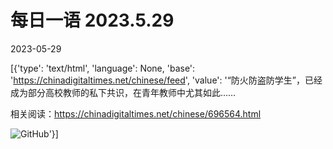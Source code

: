 # 每日一语 2023.5.29

2023-05-29

[{'type': 'text/html', 'language': None, 'base': 'https://chinadigitaltimes.net/chinese/feed', 'value': '“防火防盗防学生”，已经成为部分高校教师的私下共识，在青年教师中尤其如此&#8230;&#8230;

相关阅读：https://chinadigitaltimes.net/chinese/696564.html

![GitHub](https://chinadigitaltimes.net/chinese/files/2023/05/2023.05.29.png)'}]